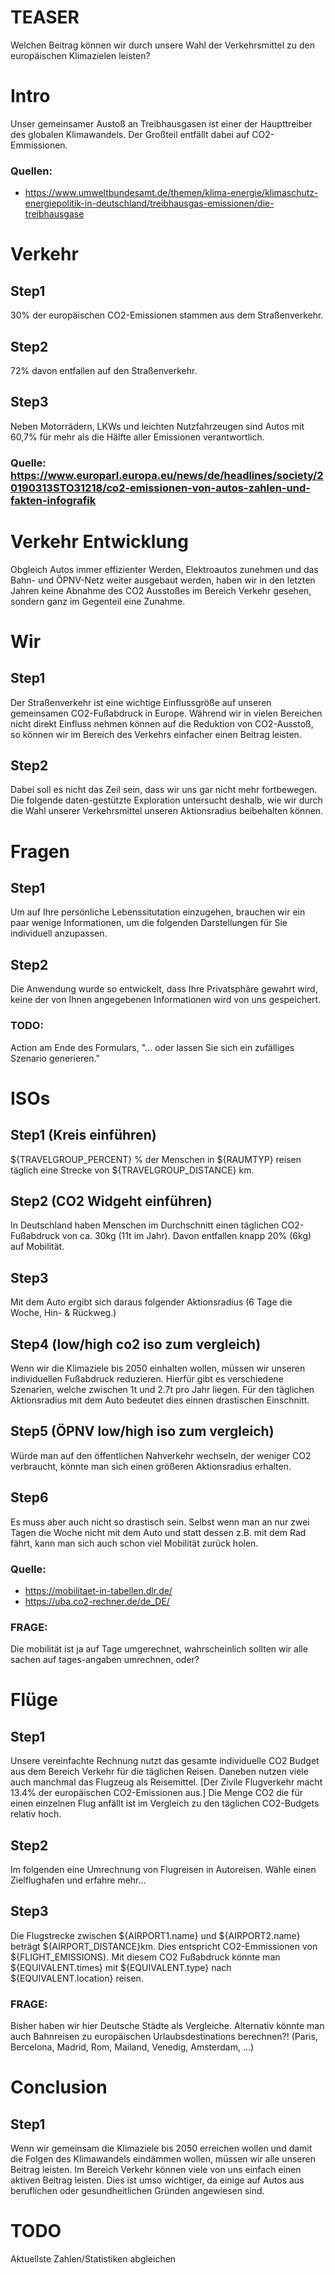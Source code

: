 # TEASER
Welchen Beitrag können wir durch unsere Wahl der Verkehrsmittel zu den europäischen Klimazielen leisten?

# Intro
Unser gemeinsamer Austoß an Treibhausgasen ist einer der Haupttreiber des globalen Klimawandels. Der Großteil entfällt dabei auf CO2-Emmissionen.
### Quellen: 
- https://www.umweltbundesamt.de/themen/klima-energie/klimaschutz-energiepolitik-in-deutschland/treibhausgas-emissionen/die-treibhausgase

# Verkehr
## Step1
30% der europäischen CO2-Emissionen stammen aus dem Straßenverkehr.
## Step2
72% davon entfallen auf den Straßenverkehr.
## Step3
Neben Motorrädern, LKWs und leichten Nutzfahrzeugen sind Autos mit 60,7% für mehr als die Hälfte aller Emissionen verantwortlich. 
### Quelle: https://www.europarl.europa.eu/news/de/headlines/society/20190313STO31218/co2-emissionen-von-autos-zahlen-und-fakten-infografik

# Verkehr Entwicklung
Obgleich Autos immer effizienter Werden, Elektroautos zunehmen und das Bahn- und ÖPNV-Netz weiter ausgebaut werden, haben wir in den letzten Jahren keine Abnahme des CO2 Ausstoßes im Bereich Verkehr gesehen, sondern ganz im Gegenteil eine Zunahme.

# Wir
## Step1
Der Straßenverkehr ist eine wichtige Einflussgröße auf unseren gemeinsamen CO2-Fußabdruck in Europe. Während wir in vielen Bereichen nicht direkt Einfluss nehmen können auf die Reduktion von CO2-Ausstoß, so können wir im Bereich des Verkehrs einfacher einen Beitrag leisten. 
## Step2
Dabei soll es nicht das Zeil sein, dass wir uns gar nicht mehr fortbewegen. Die folgende daten-gestützte Exploration untersucht deshalb, wie wir durch die Wahl unserer Verkehrsmittel unseren Aktionsradius beibehalten können.

# Fragen
## Step1
Um auf Ihre persönliche Lebenssitutation einzugehen, brauchen wir ein paar wenige Informationen, um die folgenden Darstellungen für Sie individuell anzupassen.
## Step2
Die Anwendung wurde so entwickelt, dass Ihre Privatsphäre gewahrt wird, keine der von Ihnen angegebenen Informationen wird von uns gespeichert.
### TODO:
Action am Ende des Formulars, "... oder lassen Sie sich ein zufälliges Szenario generieren."


# ISOs
## Step1 (Kreis einführen)
${TRAVELGROUP_PERCENT} % der Menschen in ${RAUMTYP} reisen täglich eine Strecke von ${TRAVELGROUP_DISTANCE} km.
## Step2 (CO2 Widgeht einführen)
In Deutschland haben Menschen im Durchschnitt einen täglichen CO2-Fußabdruck von ca. 30kg (11t im Jahr). Davon entfallen knapp 20% (6kg) auf Mobilität.
## Step3
Mit dem Auto ergibt sich daraus folgender Aktionsradius (6 Tage die Woche, Hin- & Rückweg.)
## Step4 (low/high co2 iso zum vergleich)
Wenn wir die Klimaziele bis 2050 einhalten wollen, müssen wir unseren individuellen Fußabdruck reduzieren. Hierfür gibt es verschiedene Szenarien, welche zwischen 1t und 2.7t pro Jahr liegen. Für den täglichen Aktionsradius mit dem Auto bedeutet dies einnen drastischen Einschnitt.
## Step5 (ÖPNV low/high iso zum vergleich)
Würde man auf den öffentlichen Nahverkehr wechseln, der weniger CO2 verbraucht, könnte man sich einen größeren Aktionsradius erhalten.
## Step6
Es muss aber auch nicht so drastisch sein. Selbst wenn man an nur zwei Tagen die Woche nicht mit dem Auto und statt dessen z.B. mit dem Rad fährt, kann man sich auch schon viel Mobilität zurück holen.

### Quelle: 
- https://mobilitaet-in-tabellen.dlr.de/
- https://uba.co2-rechner.de/de_DE/ 

### FRAGE:
Die mobilität ist ja auf Tage umgerechnet, wahrscheinlich sollten wir alle sachen auf tages-angaben umrechnen, oder?

# Flüge
## Step1
Unsere vereinfachte Rechnung nutzt das gesamte individuelle CO2 Budget aus dem Bereich Verkehr für die täglichen Reisen. Daneben nutzen viele auch manchmal das Flugzeug als Reisemittel. [Der Zivile Flugverkehr macht 13.4% der europäischen CO2-Emissionen aus.] Die Menge CO2 die für einen einzelnen Flug anfällt ist im Vergleich zu den täglichen CO2-Budgets relativ hoch.
## Step2
Im folgenden eine Umrechnung von Flugreisen in Autoreisen. Wähle einen Zielflughafen und erfahre mehr...
## Step3
Die Flugstrecke zwischen ${AIRPORT1.name} und ${AIRPORT2.name} beträgt ${AIRPORT_DISTANCE}km. Dies entspricht CO2-Emmissionen von ${FLIGHT_EMISSIONS}. Mit diesem CO2 Fußabdruck könnte man ${EQUIVALENT.times} mit ${EQUIVALENT.type} nach ${EQUIVALENT.location} reisen.

### FRAGE:
Bisher haben wir hier Deutsche Städte als Vergleiche. Alternativ könnte man auch Bahnreisen zu europäischen Urlaubsdestinations berechnen?! (Paris, Bercelona, Madrid, Rom, Mailand, Venedig, Amsterdam, ...)

# Conclusion
## Step1
Wenn wir gemeinsam die Klimaziele bis 2050 erreichen wollen und damit die Folgen des Klimawandels eindämmen wollen, müssen wir alle unseren Beitrag leisten. Im Bereich Verkehr können viele von uns einfach einen aktiven Beitrag leisten. Dies ist umso wichtiger, da einige auf Autos aus beruflichen oder gesundheitlichen Gründen angewiesen sind.

# TODO
Aktuellste Zahlen/Statistiken abgleichen
